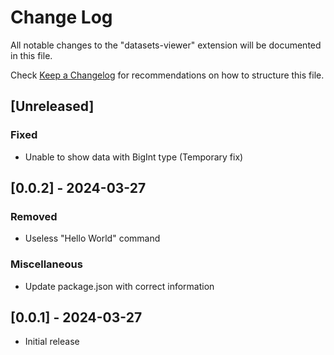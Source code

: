 # Change Log

All notable changes to the "datasets-viewer" extension will be documented in this file.

Check [Keep a Changelog](http://keepachangelog.com/) for recommendations on how to structure this file.

## [Unreleased]

### Fixed

- Unable to show data with BigInt type (Temporary fix)

## [0.0.2] - 2024-03-27

### Removed

- Useless "Hello World" command

### Miscellaneous

- Update package.json with correct information

## [0.0.1] - 2024-03-27

- Initial release
